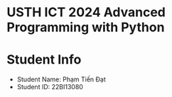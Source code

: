 USTH ICT 2024 Advanced Programming with Python
=====================================================




Student Info
=========================

* Student Name: Phạm Tiến Đạt
* Student ID: 22BI13080


